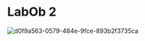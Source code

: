 # LabOb 2
![d0f9a563-0579-484e-9fce-893b2f3735ca](https://github.com/user-attachments/assets/092be878-0faf-41e2-a65c-859ea11378f9)
